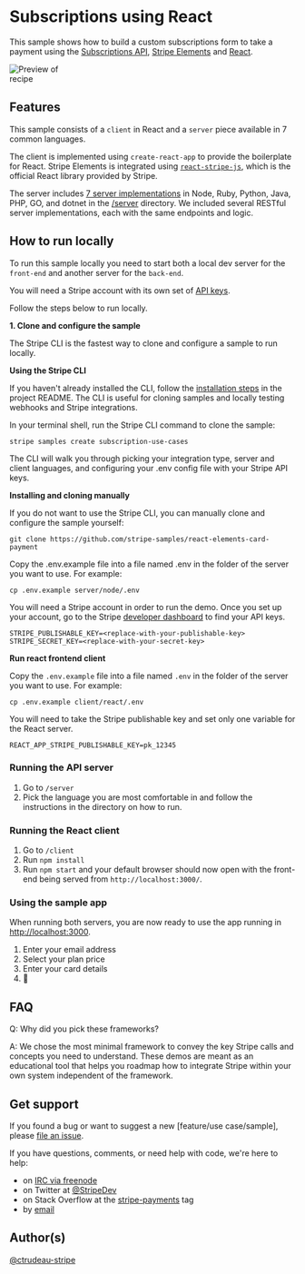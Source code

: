 # Subscriptions using React

This sample shows how to build a custom subscriptions form to take a payment using the [Subscriptions API](https://stripe.com/docs/billing/subscriptions/fixed-price), [Stripe Elements](https://stripe.com/billing/elements) and [React](https://reactjs.org/).

<img src="../../subscription-with-fixed-price.png" alt="Preview of recipe" style="max-width:25%;">

## Features

This sample consists of a `client` in React and a `server` piece available in 7 common languages.

The client is implemented using `create-react-app` to provide the boilerplate for React. Stripe Elements is integrated using [`react-stripe-js`](https://github.com/stripe/react-stripe-js), which is the official React library provided by Stripe.

The server includes [7 server implementations](server/README.md) in Node, Ruby, Python, Java, PHP, GO, and dotnet in the [/server](/server) directory. We included several RESTful server implementations, each with the same endpoints and logic.

## How to run locally

To run this sample locally you need to start both a local dev server for the `front-end` and another server for the `back-end`.

You will need a Stripe account with its own set of [API keys](https://stripe.com/docs/development#api-keys).

Follow the steps below to run locally.

**1. Clone and configure the sample**

The Stripe CLI is the fastest way to clone and configure a sample to run locally.

**Using the Stripe CLI**

If you haven't already installed the CLI, follow the [installation steps](https://github.com/stripe/stripe-cli#installation) in the project README. The CLI is useful for cloning samples and locally testing webhooks and Stripe integrations.

In your terminal shell, run the Stripe CLI command to clone the sample:

```
stripe samples create subscription-use-cases
```

The CLI will walk you through picking your integration type, server and client languages, and configuring your .env config file with your Stripe API keys.

**Installing and cloning manually**

If you do not want to use the Stripe CLI, you can manually clone and configure the sample yourself:

```
git clone https://github.com/stripe-samples/react-elements-card-payment
```

Copy the .env.example file into a file named .env in the folder of the server you want to use. For example:

```
cp .env.example server/node/.env
```

You will need a Stripe account in order to run the demo. Once you set up your account, go to the Stripe [developer dashboard](https://stripe.com/docs/development/quickstart#api-keys) to find your API keys.

```
STRIPE_PUBLISHABLE_KEY=<replace-with-your-publishable-key>
STRIPE_SECRET_KEY=<replace-with-your-secret-key>
```

**Run react frontend client**

Copy the `.env.example` file into a file named `.env` in the folder of the server you want to use. For example:

```
cp .env.example client/react/.env
```

You will need to take the Stripe publishable key and set only one variable for the React server.

```
REACT_APP_STRIPE_PUBLISHABLE_KEY=pk_12345
```

### Running the API server

1. Go to `/server`
1. Pick the language you are most comfortable in and follow the instructions in the directory on how to run.

### Running the React client

1. Go to `/client`
1. Run `npm install`
1. Run `npm start` and your default browser should now open with the front-end being served from `http://localhost:3000/`.

### Using the sample app

When running both servers, you are now ready to use the app running in [http://localhost:3000](http://localhost:3000).

1. Enter your email address
1. Select your plan price
1. Enter your card details
1. 🎉

## FAQ

Q: Why did you pick these frameworks?

A: We chose the most minimal framework to convey the key Stripe calls and concepts you need to understand. These demos are meant as an educational tool that helps you roadmap how to integrate Stripe within your own system independent of the framework.

## Get support
If you found a bug or want to suggest a new [feature/use case/sample], please [file an issue](../../../../../issues).

If you have questions, comments, or need help with code, we're here to help:
- on [IRC via freenode](https://webchat.freenode.net/?channel=#stripe)
- on Twitter at [@StripeDev](https://twitter.com/StripeDev)
- on Stack Overflow at the [stripe-payments](https://stackoverflow.com/tags/stripe-payments/info) tag
- by [email](mailto:support+github@stripe.com)

## Author(s)

[@ctrudeau-stripe](https://twitter.com/trudeaucj)
